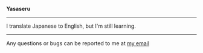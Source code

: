 **Yasaseru**

----------------------------------------------------------------------------------------

 I translate Japanese to English, but I'm still learning.

----------------------------------------------------------------------------------------

Any questions or bugs can be reported to me at [my email](mailto:Seinuve@gmail.com)